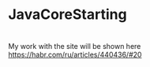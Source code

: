 # JavaCoreStarting
#
My work with the site will be shown here
https://habr.com/ru/articles/440436/#20
